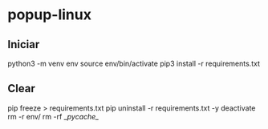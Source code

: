 # popup-linux

## Iniciar
python3 -m venv env
source env/bin/activate
pip3 install -r requirements.txt


## Clear
pip freeze > requirements.txt
pip uninstall -r requirements.txt -y
deactivate
rm -r env/
rm -rf \__pycache\__
